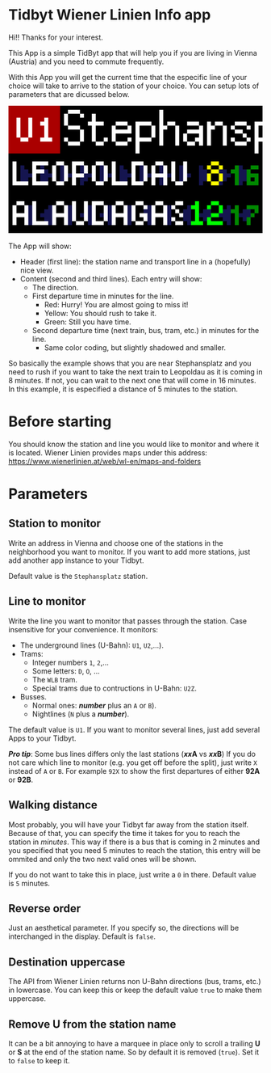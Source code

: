 # Tidbyt Wiener Linien Info app

Hi!! Thanks for your interest. 

This App is a simple TidByt app that will help you if you are living in Vienna (Austria) and you need to commute frequently.

With this App you will get the current time that the especific line of your choice will take to arrive to the station of your choice. You can setup lots of parameters that are dicussed below.

![Example image](wienerlinien_info.gif)

The App will show:
- Header (first line): the station name and transport line in a (hopefully) nice view.
- Content (second and third lines). Each entry will show: 
  - The direction.
  - First departure time in minutes for the line. 
    - Red: Hurry! You are almost going to miss it!
    - Yellow: You should rush to take it.
    - Green: Still you have time.
  - Second departure time (next train, bus, tram, etc.) in minutes for the line. 
    - Same color coding, but slightly shadowed and smaller. 

So basically the example shows that you are near Stephansplatz and you need to rush if you want to take the next train to Leopoldau as it is coming in 8 minutes. If not, you can wait to the next one that will come in 16 minutes. In this example, it is especified a distance of 5 minutes to the station. 

# Before starting

You should know the station and line you would like to monitor and where it is located. Wiener Linien provides maps under this address:
https://www.wienerlinien.at/web/wl-en/maps-and-folders

# Parameters

## Station to monitor

Write an address in Vienna and choose one of the stations in the neighborhood you want to monitor. If you want to add more stations, just add another app instance to your Tidbyt.

Default value is the `Stephansplatz` station.

## Line to monitor

Write the line you want to monitor that passes through the station. Case insensitive for your convenience. It monitors:
- The underground lines (U-Bahn): `U1`, `U2`,...). 
- Trams: 
  - Integer numbers `1`, `2`,... 
  - Some letters: `D`, `O`, ...
  - The `WLB` tram.
  - Special trams due to contructions in U-Bahn: `U2Z`.
- Busses.
  - Normal ones: ***number*** plus an `A` or `B`).
  - Nightlines (`N` plus a ***number***).

The default value is `U1`. If you want to monitor several lines, just add several Apps to your Tidbyt.

***Pro tip***: Some bus lines differs only the last stations (***xx*****A** vs ***xx*****B**) If you do not care which line to monitor (e.g. you get off before the split), just write `X` instead of `A` or `B`. For example `92X` to show the first departures of either **92A** or **92B**.

## Walking distance

Most probably, you will have your Tidbyt far away from the station itself. Because of that, you can specify the time it takes for you to reach the station in *minutes*. This way if there is a bus that is coming in 2 minutes and you specified that you need 5 minutes to reach the station, this entry will be ommited and only the two next valid ones will be shown. 

If you do not want to take this in place, just write a `0` in there. Default value is `5` minutes.

## Reverse order

Just an aesthetical parameter. If you specify so, the directions will be interchanged in the display. Default is `false`.

## Destination uppercase

The API from Wiener Linien returns non U-Bahn directions (bus, trams, etc.) in lowercase. You can keep this or keep the default value `true` to make them uppercase.

## Remove U from the station name

It can be a bit annoying to have a marquee in place only to scroll a trailing **U** or **S** at the end of the station name. So by default it is removed (`true`). Set it to `false` to keep it.

